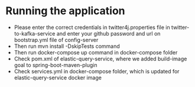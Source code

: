 # Running the application
- Please enter the correct credentials in twitter4j.properties file in twitter-to-kafka-service
  and enter your github password and url on bootstrap.yml file of config-server
- Then run mvn install -DskipTests command
- Then run docker-compose up command in docker-compose folder
- Check pom.xml of elastic-query-service, where we added build-image goal to spring-boot-maven-plugin
- Check services.yml in docker-compose folder, which is updated for elastic-query-service docker image